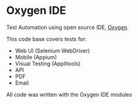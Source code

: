# Oxygen IDE

Test Automation using open source IDE, [Oxygen]().

This code base covers tests for:

* Web UI (Selenium WebDriver)
* Mobile (Appium)
* Visual Testing (Applitools)
* API 
* PDF
* Email

All code was written with the Oxygen IDE modules
